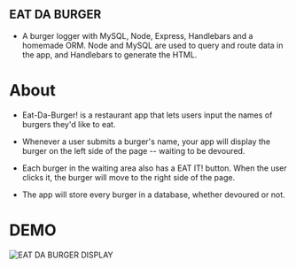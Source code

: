 ## EAT DA BURGER

- A burger logger with MySQL, Node, Express, Handlebars and a homemade ORM. Node and MySQL are used to query and route data in the app, and Handlebars to generate the HTML.

# About

- Eat-Da-Burger! is a restaurant app that lets users input the names of burgers they'd like to eat.

- Whenever a user submits a burger's name, your app will display the burger on the left side of the page -- waiting to be devoured.

- Each burger in the waiting area also has a EAT IT! button. When the user clicks it, the burger will move to the right side of the page.

- The app will store every burger in a database, whether devoured or not.

# DEMO
 ![EAT DA BURGER DISPLAY](/assets/img/Webp.net-resizeimage.png)